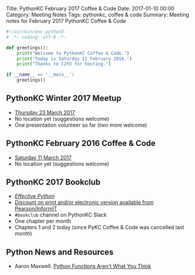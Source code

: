 Title: PythonKC February 2017 Coffee & Code
Date: 2017-01-10 00:00
Category: Meeting Notes
Tags: pythonkc, coffee & code
Summary: Meeting notes for February 2017 PythonKC Coffee & Code

```python
#!/usr/bin/env python3
# -*- coding: utf-8 -*-

def greetings():
    print("Welcome to PythonKC Coffee & Code.")
    print("Today is Saturday 11 February 2016.")
    print("Thanks to C2FO for hosting.")

if __name__ == '__main__':
    greetings()
```

## PythonKC Winter 2017 Meetup

* [Thursday 23 March 2017](https://www.meetup.com/pythonkc/events/sgjdhlywfbfc/)
* No location yet (suggestions welcome)
* One presentation volunteer so far (two more welcome)

## PythonKC February 2016 Coffee & Code
* [Saturday 11 March 2017](https://www.meetup.com/pythonkc/events/qkwbtlywfbpb/)
* No location yet (suggestions welcome)

## PythonKC 2017 Bookclub
* [_Effective Python_](http://www.effectivepython.com)
* [Discount on print and/or electronic version available from Pearson/InformIT](https://www.meetup.com/pythonkc/messages/boards/thread/48671344/0#129968417)
* `#bookclub` channel on PythonKC Slack
* One chapter per month
* Chapters 1 and 2 today (since PyKC Coffee & Code was cancelled last month)

## Python News and Resources
* Aaron Maxwell. [Python Functions Aren't What You Think](http://powerfulpython.com/blog/python-functions-arent-what-you-think/)
